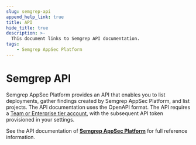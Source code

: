 ```yaml
---
slug: semgrep-api
append_help_link: true
title: API
hide_title: true
description: >-
  This document links to Semgrep API documentation.
tags:
    - Semgrep AppSec Platform
---
```


# Semgrep API

Semgrep AppSec Platform provides an API that enables you to list deployments, gather findings created by Semgrep AppSec Platform, and list projects. The API documentation uses the OpenAPI format. The API requires a [Team or Enterprise tier account](https://semgrep.dev/pricing/), with the subsequent API token provisioned in your settings.

See the API documentation of **[Semgrep AppSec Platform](https://semgrep.dev/api/v1/docs/)** for full reference information.

